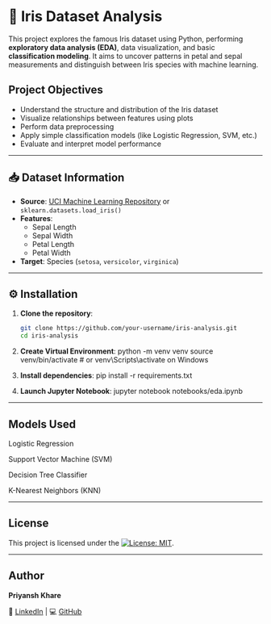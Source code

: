 # 🌸 Iris Dataset Analysis

This project explores the famous Iris dataset using Python, performing **exploratory data analysis (EDA)**, data visualization, and basic **classification modeling**. It aims to uncover patterns in petal and sepal measurements and distinguish between Iris species with machine learning.


## Project Objectives

- Understand the structure and distribution of the Iris dataset
- Visualize relationships between features using plots
- Perform data preprocessing
- Apply simple classification models (like Logistic Regression, SVM, etc.)
- Evaluate and interpret model performance



---

## 📥 Dataset Information

- **Source**: [UCI Machine Learning Repository](https://archive.ics.uci.edu/ml/datasets/Iris) or `sklearn.datasets.load_iris()`
- **Features**:
  - Sepal Length
  - Sepal Width
  - Petal Length
  - Petal Width
- **Target**: Species (`setosa`, `versicolor`, `virginica`)

---

## ⚙️ Installation

1. **Clone the repository**:
   ```bash
   git clone https://github.com/your-username/iris-analysis.git
   cd iris-analysis

2. **Create Virtual Environment**:
    python -m venv venv
    source venv/bin/activate  # or venv\Scripts\activate on Windows

3. **Install dependencies**:
   pip install -r requirements.txt

4. **Launch Jupyter Notebook**:
   jupyter notebook notebooks/eda.ipynb

---


## Models Used

Logistic Regression

Support Vector Machine (SVM)

Decision Tree Classifier

K-Nearest Neighbors (KNN)


---

## License
This project is licensed under the [![License: MIT](https://img.shields.io/badge/License-MIT-yellow.svg)](LICENSE).

---

## Author

**Priyansh Khare**

🔗 [LinkedIn](https://www.linkedin.com/in/kharepriyansh) | 💻 [GitHub](https://github.com/pryanz)  
